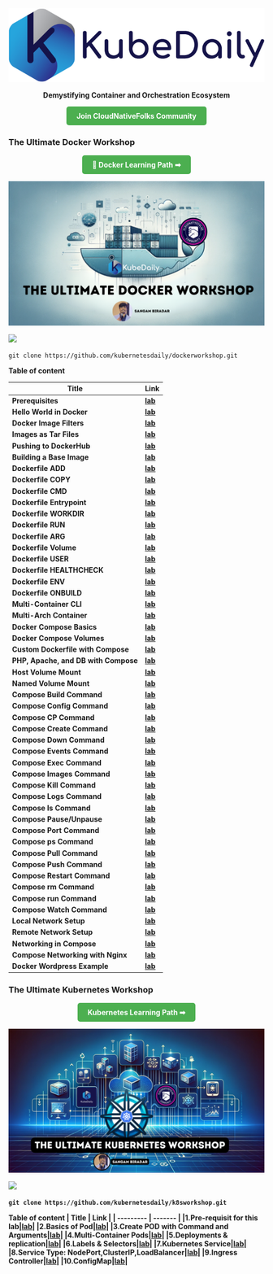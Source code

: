 


 <img src="static/img/logos/KubeDaily-4.png">


<p> <center> <strong> Demystifying Container and Orchestration Ecosystem </strong> </center> </p>
<div style="text-align: center;">
<center> <strong> <a href="https://discord.gg/vs7GfMzJQq" style="background-color: #4CAF50; color: white; padding: 10px 20px; text-align: center; text-decoration: none; display: inline-block; border-radius: 5px;">Join CloudNativeFolks Community</a> </strong></center>
</div>

### The Ultimate Docker Workshop 
<div style="text-align: center;">
<center> <strong> <a href="https://kubedaily.com/docker/overview/" style="background-color: #4CAF50; color: white; padding: 10px 20px; text-align: center; text-decoration: none; display: inline-block; border-radius: 5px;"> 🐳 Docker Learning Path ➡ </a> </strong></center>
</div>

![](/images/docker-workshop-banner.png)


<a href="https://github.com/kubernetesdaily/dockerworkshop"><img src="https://github-link-card.s3.ap-northeast-1.amazonaws.com/kubernetesdaily/dockerworkshop.png" width="460px"></a>

```
git clone https://github.com/kubernetesdaily/dockerworkshop.git
```

<strong>
Table of content 

| Title | Link |
| --------- | ------- |
| Prerequisites |[lab](https://kubedaily.com/docker/docker-prerequisites/)| 
| Hello World in Docker |[lab](https://kubedaily.com/docker/hello-world-in-docker/)| 
|Docker Image Filters |[lab](https://kubedaily.com/docker/docker-image-filtering/)| 
|Images as Tar Files|[lab](https://kubedaily.com/docker/images-as-tar-files/)| 
|Pushing to DockerHub|[lab](https://kubedaily.com/docker/pushing-to-dockerhub/)| 
|Building a Base Image|[lab](https://kubedaily.com/docker/building-a-base-image/)| 
|Dockerfile ADD|[lab](https://kubedaily.com/docker/dockerfile-add/)| 
|Dockerfile COPY|[lab](https://kubedaily.com/docker/dockerfile-copy/)| 
|Dockerfile CMD|[lab](https://kubedaily.com/docker/dockerfile-cmd/)| 
|Dockerfile Entrypoint|[lab](https://kubedaily.com/docker/dockerfile-entrypoint/)| 
|Dockerfile WORKDIR|[lab](https://kubedaily.com/docker/dockerfile-workdir/)| 
|Dockerfile RUN|[lab](https://kubedaily.com/docker/dockerfile-run/)| 
|Dockerfile ARG|[lab](https://kubedaily.com/docker/dockerfile-arg/)| 
|Dockerfile Volume|[lab](https://kubedaily.com/docker/dockerfile-volume/)| 
|Dockerfile USER|[lab](https://kubedaily.com/docker/dockerfile-user/)| 
|Dockerfile HEALTHCHECK|[lab](https://kubedaily.com/docker/dockerfile-healthcheck/)| 
|Dockerfile ENV|[lab](https://kubedaily.com/docker/dockerfile-env/)| 
|Dockerfile ONBUILD|[lab](https://kubedaily.com/docker/dockerfile-onbuild/)| 
|Multi-Container CLI|[lab](https://kubedaily.com/docker/multi-container-cli/)| 
|Multi-Arch Container|[lab](https://kubedaily.com/docker/multi-arch-container/)| 
|Docker Compose Basics|[lab](https://kubedaily.com/docker/docker-compose-basics/)| 
|Docker Compose Volumes|[lab](https://kubedaily.com/docker/compose-volume-mount/)| 
|Custom Dockerfile with Compose|[lab](https://kubedaily.com/docker/custom-dockerfile-with-compose/)| 
|PHP, Apache, and DB with Compose|[lab](https://kubedaily.com/docker/php-apache-and-db-with-compose/)| 
|Host Volume Mount|[lab](https://kubedaily.com/docker/host-volume-mount/)| 
|Named Volume Mount|[lab](https://kubedaily.com/docker/named-volume-mount/)| 
|Compose Build Command|[lab](https://kubedaily.com/docker/compose-build-command/)| 
|Compose Config Command|[lab](https://kubedaily.com/docker/compose-config-command/)| 
|Compose CP Command|[lab](https://kubedaily.com/docker/compose-cp-command/)| 
|Compose Create Command|[lab](https://kubedaily.com/docker/compose-create-command/)| 
|Compose Down Command|[lab](https://kubedaily.com/docker/compose-down-command/)| 
|Compose Events Command|[lab](https://kubedaily.com/docker/compose-down-command/)| 
|Compose Exec Command|[lab](https://kubedaily.com/docker/compose-exec-command/)| 
|Compose Images Command|[lab](https://kubedaily.com/docker/compose-images-command/)| 
|Compose Kill Command|[lab](https://kubedaily.com/docker/compose-kill-command/)| 
|Compose Logs Command|[lab](https://kubedaily.com/docker/compose-logs-command/) | 
|Compose ls Command|[lab](https://kubedaily.com/docker/compose-ls-command/)| 
|Compose Pause/Unpause|[lab](https://kubedaily.com/docker/compose-pause-unpause-command/)| 
|Compose Port Command|[lab](https://kubedaily.com/docker/compose-port-command/)| 
|Compose ps Command|[lab](https://kubedaily.com/docker/compose-ps-command/)| 
|Compose Pull Command|[lab](https://kubedaily.com/docker/compose-pull-command/)| 
|Compose Push Command|[lab](https://kubedaily.com/docker/compose-push-command/)| 
|Compose Restart Command|[lab](https://kubedaily.com/docker/compose-restart-command/)| 
|Compose rm Command|[lab](https://kubedaily.com/docker/compose-rm-command/)| 
|Compose run Command|[lab](https://kubedaily.com/docker/compose-run-command/)|
|Compose Watch Command|[lab](https://kubedaily.com/docker/compose-watch-command/)| 
|Local Network Setup|[lab](https://kubedaily.com/docker/local-network-setup/)| 
|Remote Network Setup|[lab](https://kubedaily.com/docker/remote-network-setup/)| 
|Networking in Compose|[lab](https://kubedaily.com/docker/newtorking-in-docker-compose/)| 
|Compose Networking with Nginx|[lab](https://kubedaily.com/docker/compose-networking-with-nginx/)| 
|Docker Wordpress Example|[lab](https://kubedaily.com/docker/docker-wordpress-example/)| 




### The Ultimate Kubernetes Workshop 

<div style="text-align: center;">
<center> <strong> <a href="https://kubedaily.com/k8s/overview/" style="background-color: #4CAF50; color: white; padding: 10px 20px; text-align: center; text-decoration: none; display: inline-block; border-radius: 5px;"> Kubernetes Learning Path ➡ </a> </strong></center>
</div>

![](images/k8s-workshop.png)

<a href="https://github.com/kubernetesdaily/k8sworkshop"><img src="https://github-link-card.s3.ap-northeast-1.amazonaws.com/kubernetesdaily/k8sworkshop.png" width="460px"></a>


```
git clone https://github.com/kubernetesdaily/k8sworkshop.git
```



Table of content 
| Title | Link |
| --------- | ------- |
|1.Pre-requisit for this lab|[lab](https://kubedaily.com/k8s/pre-requisit-for-this-lab/)| 
|2.Basics of Pod|[lab](https://kubedaily.com/k8s/basics-of-pod/)| 
|3.Create POD with Command and Arguments|[lab](https://kubedaily.com/k8s/create-pod-with-command-and-arguments/)| 
|4.Multi-Container Pods|[lab](https://kubedaily.com/k8s/multi-container-pods/)| 
|5.Deployments & replication|[lab](https://kubedaily.com/k8s/deployments-and-replication/)| 
|6.Labels & Selectors|[lab](https://kubedaily.com/k8s/labels-and-selectors/)| 
|7.Kubernetes Service|[lab](https://kubedaily.com/k8s/kubernetes-service/)| 
|8.Service Type: NodePort,ClusterIP,LoadBalancer|[lab](https://kubedaily.com/k8s/service-type-nodeportclusteriploadbalancer/)| 
|9.Ingress Controller|[lab](https://kubedaily.com/k8s/ingress-controller/)| 
|10.ConfigMap|[lab](https://kubedaily.com/k8s/configmap/)| 



</strong>
